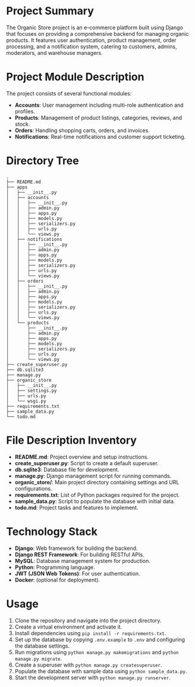 # Project Summary
The Organic Store project is an e-commerce platform built using Django that focuses on providing a comprehensive backend for managing organic products. It features user authentication, product management, order processing, and a notification system, catering to customers, admins, moderators, and warehouse managers.

# Project Module Description
The project consists of several functional modules:
- **Accounts**: User management including multi-role authentication and profiles.
- **Products**: Management of product listings, categories, reviews, and stock.
- **Orders**: Handling shopping carts, orders, and invoices.
- **Notifications**: Real-time notifications and customer support ticketing.

# Directory Tree
```plaintext
.
├── README.md
├── apps
│   ├── __init__.py
│   ├── accounts
│   │   ├── __init__.py
│   │   ├── admin.py
│   │   ├── apps.py
│   │   ├── models.py
│   │   ├── serializers.py
│   │   ├── urls.py
│   │   └── views.py
│   ├── notifications
│   │   ├── __init__.py
│   │   ├── admin.py
│   │   ├── apps.py
│   │   ├── models.py
│   │   ├── serializers.py
│   │   ├── urls.py
│   │   └── views.py
│   ├── orders
│   │   ├── __init__.py
│   │   ├── admin.py
│   │   ├── apps.py
│   │   ├── models.py
│   │   ├── serializers.py
│   │   ├── urls.py
│   │   └── views.py
│   └── products
│       ├── __init__.py
│       ├── admin.py
│       ├── apps.py
│       ├── models.py
│       ├── serializers.py
│       ├── urls.py
│       └── views.py
├── create_superuser.py
├── db.sqlite3
├── manage.py
├── organic_store
│   ├── __init__.py
│   ├── settings.py
│   ├── urls.py
│   └── wsgi.py
├── requirements.txt
├── sample_data.py
└── todo.md
```

# File Description Inventory
- **README.md**: Project overview and setup instructions.
- **create_superuser.py**: Script to create a default superuser.
- **db.sqlite3**: Database file for development.
- **manage.py**: Django management script for running commands.
- **organic_store/**: Main project directory containing settings and URL configurations.
- **requirements.txt**: List of Python packages required for the project.
- **sample_data.py**: Script to populate the database with initial data.
- **todo.md**: Project tasks and features to implement.

# Technology Stack
- **Django**: Web framework for building the backend.
- **Django REST Framework**: For building RESTful APIs.
- **MySQL**: Database management system for production.
- **Python**: Programming language.
- **JWT (JSON Web Tokens)**: For user authentication.
- **Docker**: (optional for deployment).

# Usage
1. Clone the repository and navigate into the project directory.
2. Create a virtual environment and activate it.
3. Install dependencies using `pip install -r requirements.txt`.
4. Set up the database by copying `.env.example` to `.env` and configuring the database settings.
5. Run migrations using `python manage.py makemigrations` and `python manage.py migrate`.
6. Create a superuser with `python manage.py createsuperuser`.
7. Populate the database with sample data using `python sample_data.py`.
8. Start the development server with `python manage.py runserver`.
